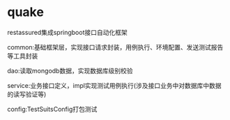 # quake
restassured集成springboot接口自动化框架

common:基础框架层，实现接口请求封装，用例执行、环境配置、发送测试报告等工具封装

dao:读取mongodb数据，实现数据库级别校验

service:业务接口定义，impl实现测试用例执行(涉及接口业务中对数据库中数据的读写验证等)

config:TestSuitsConfig打包测试
